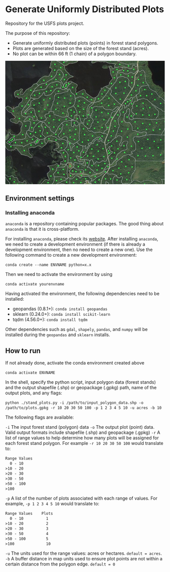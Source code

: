 # Generate Uniformly Distributed Plots
Repository for the USFS plots project.

The purpose of this repository:
- Generate uniformly distributed plots (points) in forest stand polygons. 
- Plots are generated based on the size of the forest stand (acres). 
- No plot can be within 66 ft (1 chain) of a polygon boundary.

![alt text](https://github.com/redfoxgis/generate_plots/blob/main/plots_screenshot.png)

## Environment settings
### Installing anaconda
`anaconda` is a repository containing popular packages. The good thing about `anaconda` is that it is cross-platform.

For installing `anaconda`, please check its [website](https://www.anaconda.com/distribution/).
After installing `anaconda`, we need to create a development environment (if there is already a development environment, then no need to create a new one). Use the following command to create a new development environment:
```shell
conda create --name ENVNAME python=x.x
```
Then we need to activate the environment by using
```shell
conda activate yourenvname
```
Having activated the environment, the following dependencies need to be installed:

* geopandas (0.8.1+): `conda install geopandas`
* sklearn (0.24.0+):  `conda install scikit-learn`
* tqdm (4.56.0+):     `conda install tqdm`

Other dependencies such as `gdal`, `shapely`, `pandas`, and `numpy` will be installed during the `geopandas` and `sklearn` installs.

## How to run
If not already done, activate the conda environment created above
```shell
conda activate ENVNAME
```

In the shell, specify the python script, input polygon data (forest stands) and the output shapefile (.shp) or geopackage (.gpkg) path, name of the output plots, and any flags:
```shell
python ./stand_plots.py -i /path/to/input_polygon_data.shp -o /path/to/plots.gpkg -r 10 20 30 50 100 -p 1 2 3 4 5 10 -u acres -b 10
```
The following flags are available:

`-i` The input forest stand (polygon) data
`-o` The output plot (point) data. Valid output formats include shapefile (.shp) and geopackage (.gpkg)
`-r` A list of range values to help determine how many plots will be assigned for each forest stand polygon. For example `-r 10 20 30 50 100` would translate to:

    Range Values
      0 - 10
    >10 - 20
    >20 - 30
    >30 - 50
    >50 - 100
    >100
    
`-p` A list of the number of plots associated with each range of values. For example, `-p 1 2 3 4 5 10` would translate to:

    Range Values    Plots
      0 - 10          1
    >10 - 20          2
    >20 - 30          3
    >30 - 50          4
    >50 - 100         5
    >100              10
    
`-u` The units used for the range values: acres or hectares. `default = acres`.
`-b` A buffer distance in map units used to ensure plot points are not within a certain distance from the polygon edge. `default = 0`

